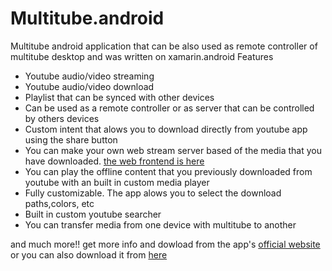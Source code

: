 # Multitube.android
Multitube android application  that can be also used as remote controller of multitube desktop and was written on xamarin.android 
Features
<ul>
<li>Youtube audio/video streaming</li>
<li>Youtube audio/video download</li>
<li>Playlist that can be synced with other devices</li>
<li>Can be used as a remote controller or as server that can be controlled by others devices</li>
<li>Custom intent that alows you to download directly from youtube app using the share button</li>
<li>You can make your own web stream server based of the media that you have downloaded. <a href='https://github.com/Gr3gorywolf/Multitubeweb'>the web frontend is here</a></li>
<li>You can play the offline content that you previously downloaded from youtube with an built in custom media player</li>
<li>Fully customizable. The app alows you to select the download paths,colors, etc</li>
<li>Built in custom youtube searcher</li>
<li>You can transfer media from one device with multitube to another</li>
</ul>
and much more!! get more info and dowload from the app's <a href='https://gr3gorywolf.github.io/multitubepage.github.io/'>official website</a>
   or you can also download it from <a href='https://mega.nz/#!gIY2BSQS!obCgd2PE6BKMJP7OspTZCs1RENATXWdTCh9xPRQYWrQ'> here</a>
